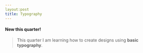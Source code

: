 ```yaml
---
layout:post
title: Typography
---
```


#### **New this quarter!**
> This quarter I am learning how to create designs using **basic typography**.
